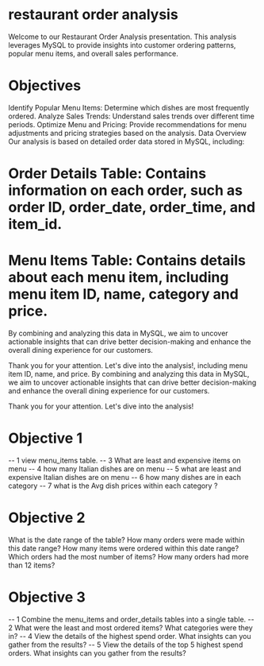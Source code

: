 # restaurant order analysis
Welcome to our Restaurant Order Analysis presentation. This analysis leverages MySQL to provide insights into customer ordering patterns, popular menu items, and overall sales performance.

# Objectives
Identify Popular Menu Items: Determine which dishes are most frequently ordered.
Analyze Sales Trends: Understand sales trends over different time periods.
Optimize Menu and Pricing: Provide recommendations for menu adjustments and pricing strategies based on the analysis.
Data Overview
Our analysis is based on detailed order data stored in MySQL, including:

# Order Details Table: Contains information on each order, such as order ID, order_date, order_time, and item_id.
# Menu Items Table: Contains details about each menu item, including menu item ID, name, category and price.
By combining and analyzing this data in MySQL, we aim to uncover actionable insights that can drive better decision-making and enhance the overall dining experience for our customers.

Thank you for your attention. Let's dive into the analysis!, including menu item ID, name, and price.
By combining and analyzing this data in MySQL, we aim to uncover actionable insights that can drive better decision-making and enhance the overall dining experience for our customers.

Thank you for your attention. Let's dive into the analysis!
# Objective 1
-- 1 view menu_items table.
-- 3 What are least and expensive items on menu
-- 4 how many Italian dishes are on menu
-- 5 what are least and expensive Italian dishes are on menu 
-- 6 how many dishes are in each category
-- 7 what is the Avg dish prices within each category ?
# Objective 2
 What is the date range of the table?
 How many orders were made within this date range?
 How many items were ordered within this date range?
 Which orders had the most number of items?
 How many orders had more than 12 items?
 # Objective 3
-- 1 Combine the menu_items and order_details tables into a single table.
-- 2 What were the least and most ordered items? What categories were they in?
-- 4 View the details of the highest spend order. What insights can you gather from the results?
-- 5 View the details of the top 5 highest spend orders. What insights can you gather from the results?







